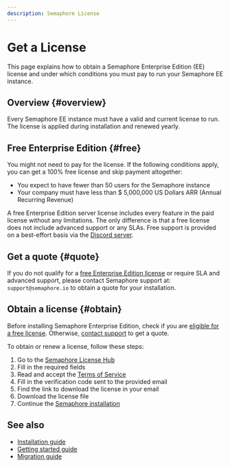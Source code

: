 ```yaml
---
description: Semaphore License
---
```


# Get a License

This page explains how to obtain a Semaphore Enterprise Edition (EE) license and under which conditions you must pay to run your Semaphore EE instance.

## Overview {#overview}

Every Semaphore EE instance must have a valid and current license to run. The license is applied during installation and renewed yearly.

## Free Enterprise Edition {#free}

You might not need to pay for the license. If the following conditions apply, you can get a 100% free license and skip payment altogether:

- You expect to have fewer than 50 users for the Semaphore instance
- Your company must have less than $ 5,000,000 US Dollars ARR (Annual Recurring Revenue)

A free Enterprise Edition server license includes every feature in the paid license without any limitations. The only difference is that a free license does not include advanced support or any SLAs. Free support is provided on a best-effort basis via the [Discord server](https://discord.gg/FBuUrV24NH).

## Get a quote {#quote}

If you do not qualify for a [free Enterprise Edition license](#free) or require SLA and advanced support, please contact Semaphore support at: `support@semaphore.io` to obtain a quote for your installation.

## Obtain a license {#obtain}

Before installing Semaphore Enterprise Edition, check if you are [eligible for a free license](#free). Otherwise, [contact support](#quote) to get a quote.

To obtain or renew a license, follow these steps:

1. Go to the [Semaphore License Hub](https://licensing.semaphore.io/)
2. Fill in the required fields
3. Read and accept the [Terms of Service](https://github.com/semaphoreio/semaphore/blob/main/ee/LICENSE)
4. Fill in the verification code sent to the provided email
5. Find the link to download the license in your email
6. Download the license file
7. Continue the [Semaphore installation](./install)

## See also

- [Installation guide](./install)
- [Getting started guide](./quickstart)
- [Migration guide](./migration-overview)
